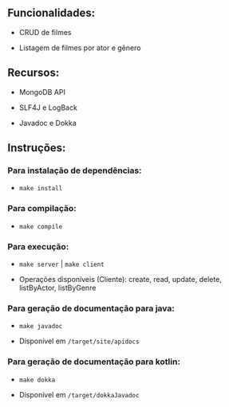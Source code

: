 ## Funcionalidades:

- CRUD de filmes

- Listagem de filmes por ator e gênero

## Recursos:

- MongoDB API

- SLF4J e LogBack

- Javadoc e Dokka

## Instruções:

### Para instalação de dependências:

- `make install`

### Para compilação:

- `make compile`

### Para execução:

- `make server` | `make client`

- Operações disponíveis (Cliente): create, read, update, delete, listByActor, listByGenre

### Para geração de documentação para java:

- `make javadoc`

- Disponível em `/target/site/apidocs`

### Para geração de documentação para kotlin:

- `make dokka`

- Disponível em `/target/dokkaJavadoc`

